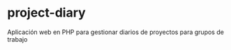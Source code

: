 project-diary
=============

Aplicación web en PHP para gestionar diarios de proyectos para grupos de trabajo
